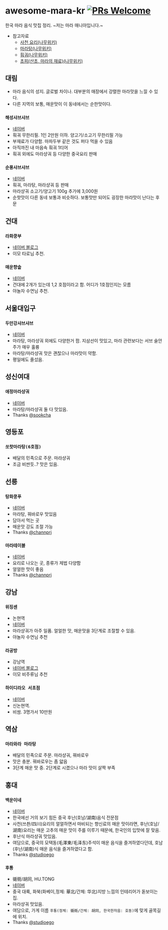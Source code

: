 # awesome-mara-kr [![PRs Welcome](https://img.shields.io/badge/PRs-welcome-brightgreen.svg)](http://makeapullrequest.com)

한국 마라 음식 맛집 정리. ~저는 마라 매니아입니다.~

- 참고자료
  - [사천 요리(나무위키)](https://namu.wiki/w/%EC%82%AC%EC%B2%9C%20%EC%9A%94%EB%A6%AC)
  - [마라탕(나무위키)](https://namu.wiki/w/%EB%A7%88%EB%9D%BC%ED%83%95)
  - [훠궈(나무위키)](https://namu.wiki/w/%ED%9B%A0%EA%B6%88)
  - [초피(산초, 마라의 재료)(나무위키)](https://namu.wiki/w/%EC%B4%88%ED%94%BC)

## 대림

- 마라 음식의 성지. 글로벌 차이나. 대부분의 매장에서 강렬한 마라맛을 느낄 수 있다.
- 다른 지역의 보통, 매운맛이 이 동네에서는 순한맛이다.

### `해성샤브샤브`

- [네이버](https://store.naver.com/restaurants/detail?id=723984166)
- 훠궈 무한리필. 1인 2만원 이하. 양고기/소고기 무한리필 가능
- 부재료가 다양함. 마파두부 같은 것도 퍼다 먹을 수 있음
- 아직까진 내 마음속 훠궈 1티어
- 훠궈 외에도 마라샹궈 등 다양한 중국요리 판매

### `순풍샤브샤브`

- [네이버](https://store.naver.com/restaurants/detail?id=873348843)
- 훠궈, 마라탕, 마라샹궈 등 판매
- 마라샹궈 소고기/양고기 100g 추가에 3,000원
- 순핫맛이 다른 동네 보통과 비슷하다. 보통맛만 되어도 굉장한 마라맛이 난다는 후문 

## 건대

### `라화쿵부`

- [네이버 블로그](http://blog.naver.com/PostView.nhn?blogId=kinji38317&logNo=220553501374)
- 이모 타로님 추천.

### `매운향솥`

- [네이버](https://store.naver.com/restaurants/detail?id=34203618)
- 건대에 2개가 있는데 1,2 호점이라고 함. 어디가 1호점인지는 모름
- 야놀자 수연님 추천.

## 서울대입구

### `두만강샤브샤브`

- [네이버](https://store.naver.com/restaurants/detail?id=31238132)
- 마라탕, 마라샹궈 외에도 다양한거 팜. 지삼선이 맛있고, 마라 관련보다는 서브 술안주가 매우 훌륭
- 마라탕/마라샹궈 맛은 괜찮으나 마라맛이 약함.
- 평일에도 줄섰음.

## 성신여대

### `애정마라샹궈`

- [네이버](https://store.naver.com/restaurants/detail?id=35394856)
- 마라탕/마라샹궈 둘 다 맛있음.
- Thanks [@sookcha](https://github.com/sookcha) 

## 영등포

### `쏘핫마라탕(6호점)`
- 배달의 민족으로 주문. 마라샹궈
- 조금 비싼듯..? 맛은 있음.

## 선릉

### `탕화쿵푸`

- [네이버](https://store.naver.com/restaurants/detail?id=1020603768)
- 마라탕, 꿔바로우 맛있음
- 담아서 먹는 곳
- 매운맛 강도 조절 가능
- Thanks [@channprj](https://github.com/channprj)

### `마라테이블`

- [네이버](https://store.naver.com/restaurants/detail?id=1351507296)
- 요리로 나오는 곳, 종류가 제법 다양함
- 얼얼한 맛이 좋음
- Thanks [@channprj](https://github.com/channprj)

## 강남

### `위징센`

- 논현역
- [네이버](https://store.naver.com/restaurants/detail?id=1117488715)
- 마라샹궈가 아주 일품. 얼얼한 맛, 매운맛을 3단계로 조절할 수 있음.
- 야놀자 수연님 추천

### `라공방`

- 강남역
- [네이버 블로그](https://m.blog.naver.com/rohnaeun/221205464778)
- 이모 비주류님 추천

### `하이디라오 서초점`

- [네이버](https://store.naver.com/restaurants/detail?id=38314432)
- 신논현역. 
- 비쌈. 3명가서 10만원

## 역삼

### `마라와라 마라탕`

- 배달의 민족으로 주문. 마라샹궈, 꿔바로우
- 맛은 충분. 꿔바로우는 좀 얇음
- 3단계 매운 맛 중. 2단계로 시켰으나 마라 맛이 살짝 부족

## 홍대

### `백운이네`

- [네이버](https://store.naver.com/restaurants/detail?id=1785732812)
- 한국에선 거의 보기 힘든 중국 후난(호남/湖南)음식 전문점
- 사천(쓰촨/四川)요리의 얼얼하면서 마비되는 향신료의 매운 맛이라면, 후난(호남/湖南)요리는 매운 고추의 매운 맛이 주를 이루기 때문에, 한국인의 입맛에 잘 맞음.
- 후난식 마라샹궈 맛있음. 
- 여담으로, 중국의 모택동(毛澤東/毛泽东)주석이 매운 음식을 즐겨하였다던데, 호남(후난/湖南)식 매운 음식을 즐겨하였다고 함.
- Thanks [@studioego](https://github.com/studioego) 

### `후통`

- 衚衕/胡同, HU.TONG
- [네이버](https://store.naver.com/restaurants/detail?id=38779891)
- 중국 대륙, 화북(화베이,정체: 華北/간체: 华北)지방 느낌의 인테리어가 돋보이는 집.
- 마라샹궈 맛있음. 
- 여담으로, 가게 이름 `후통(정체: 衚衕/간체: 胡同, 한국한자음: 호동)`에 맞게 골목길에 위치.
- Thanks [@studioego](https://github.com/studioego) 
